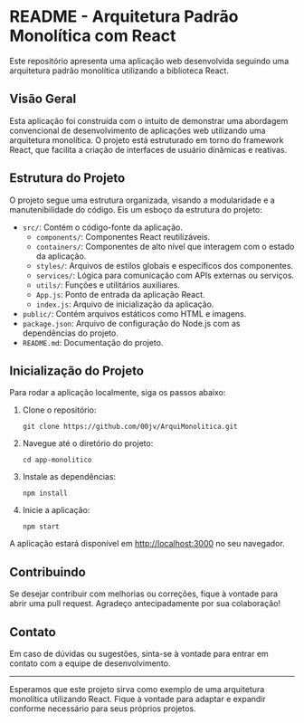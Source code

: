 # README - Arquitetura Padrão Monolítica com React

Este repositório apresenta uma aplicação web desenvolvida seguindo uma arquitetura padrão monolítica utilizando a biblioteca React. 

## Visão Geral

Esta aplicação foi construída com o intuito de demonstrar uma abordagem convencional de desenvolvimento de aplicações web utilizando uma arquitetura monolítica. O projeto está estruturado em torno do framework React, que facilita a criação de interfaces de usuário dinâmicas e reativas.

## Estrutura do Projeto

O projeto segue uma estrutura organizada, visando a modularidade e a manutenibilidade do código. Eis um esboço da estrutura do projeto:

- `src/`: Contém o código-fonte da aplicação.
  - `components/`: Componentes React reutilizáveis.
  - `containers/`: Componentes de alto nível que interagem com o estado da aplicação.
  - `styles/`: Arquivos de estilos globais e específicos dos componentes.
  - `services/`: Lógica para comunicação com APIs externas ou serviços.
  - `utils/`: Funções e utilitários auxiliares.
  - `App.js`: Ponto de entrada da aplicação React.
  - `index.js`: Arquivo de inicialização da aplicação.
- `public/`: Contém arquivos estáticos como HTML e imagens.
- `package.json`: Arquivo de configuração do Node.js com as dependências do projeto.
- `README.md`: Documentação do projeto.

## Inicialização do Projeto

Para rodar a aplicação localmente, siga os passos abaixo:

1. Clone o repositório: 
   ```
   git clone https://github.com/00jv/ArquiMonolitica.git
   ```

2. Navegue até o diretório do projeto:
   ```
   cd app-monolitico
   ```

3. Instale as dependências:
   ```
   npm install
   ```

4. Inicie a aplicação:
   ```
   npm start
   ```

A aplicação estará disponível em [http://localhost:3000](http://localhost:3000) no seu navegador.

## Contribuindo

Se desejar contribuir com melhorias ou correções, fique à vontade para abrir uma pull request. Agradeço antecipadamente por sua colaboração!

## Contato

Em caso de dúvidas ou sugestões, sinta-se à vontade para entrar em contato com a equipe de desenvolvimento.

---

Esperamos que este projeto sirva como exemplo de uma arquitetura monolítica utilizando React. Fique à vontade para adaptar e expandir conforme necessário para seus próprios projetos.
